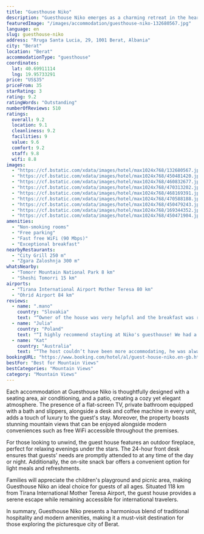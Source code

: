 ```yaml
---
title: "Guesthouse Niko"
description: "Guesthouse Niko emerges as a charming retreat in the heart of Berat, offering a unique blend of comfort and convenience for travelers seeking an authentic lodging experience."
featuredImage: "/images/accommodation/guesthouse-niko-132680567.jpg"
language: en
slug: guesthouse-niko
address: "Rruga Santa Lucia, 29, 1001 Berat, Albania"
city: "Berat"
location: "Berat"
accommodationType: "guesthouse"
coordinates:
  lat: 40.69911114
  lng: 19.95733291
price: "US$35"
priceFrom: 35
starRating: 3
rating: 9.2
ratingWords: "Outstanding"
numberOfReviews: 510
ratings:
  overall: 9.2
  location: 9.1
  cleanliness: 9.2
  facilities: 9
  value: 9.6
  comfort: 9.2
  staff: 9.8
  wifi: 8.8
images:
  - "https://cf.bstatic.com/xdata/images/hotel/max1024x768/132680567.jpg?k=adbe1b4fdbb65cab5af471008571e7161eff3ea202825a5c3571c85d17d279c8&o=&hp=1"
  - "https://cf.bstatic.com/xdata/images/hotel/max1024x768/450481420.jpg?k=aeb853b06cf6d29f31b77949da43e59b2d8de60a14d97450f7893b03b43d1617&o=&hp=1"
  - "https://cf.bstatic.com/xdata/images/hotel/max1024x768/460832677.jpg?k=baa195d1d3c25521db2c9442367aa3d97c801468fe3fe210f45078a271e04fee&o=&hp=1"
  - "https://cf.bstatic.com/xdata/images/hotel/max1024x768/470313202.jpg?k=ee256305267467915abf42bd1be788ed2a1bfc23c9da517b6ce0a84790469cb6&o=&hp=1"
  - "https://cf.bstatic.com/xdata/images/hotel/max1024x768/468169391.jpg?k=4d3c1585ae15cff3829e5865fbbfa010b57b0d0f9a551f02a726bf77821d2c2a&o=&hp=1"
  - "https://cf.bstatic.com/xdata/images/hotel/max1024x768/470588188.jpg?k=18abc82e3fa15e1ba9a9ab837436b27e7b314fac6a6afac2975419d70f32bc4c&o=&hp=1"
  - "https://cf.bstatic.com/xdata/images/hotel/max1024x768/450479243.jpg?k=2689874ea9b9a84e22ecbc50a6d128b592283a3e50e729b62f0a657484720397&o=&hp=1"
  - "https://cf.bstatic.com/xdata/images/hotel/max1024x768/169344352.jpg?k=d6e33a6d9d12c2b817bdc044d0a405c3a3e64b669023caf83e7d9d7c62fee42b&o=&hp=1"
  - "https://cf.bstatic.com/xdata/images/hotel/max1024x768/450471904.jpg?k=78233847dce4c3b89eddbf01dd58b1c8750e1176fd42175610ee0464532fe43e&o=&hp=1"
amenities:
  - "Non-smoking rooms"
  - "Free parking"
  - "Fast free WiFi (90 Mbps)"
  - "Exceptional breakfast"
nearbyRestaurants:
  - "City Grill 250 m"
  - "Zgara Zaloshnja 300 m"
whatsNearby:
  - "Tomorr Mountain National Park 8 km"
  - "Sheshi Tomorri 15 km"
airports:
  - "Tirana International Airport Mother Teresa 80 km"
  - "Ohrid Airport 84 km"
reviews:
  - name: ".mano"
    country: "Slovakia"
    text: "“Owner of the house was very helpful and the breakfast was really good. Thanks a lot.”"
  - name: "Julia"
    country: "Poland"
    text: "“I highly recommend stayting at Niko's guesthouse! We had a really nice, new room with really comfortable, big bed. There were everytthing we needed - fridge, tv, big shower, hair dryer, a desk with chair, a rack and good air conditioning....”"
  - name: "Kat"
    country: "Australia"
    text: "“The host couldn’t have been more accommodating, he was always happy to answer any question and help with anything. Breakfast was nothing short of sensational, thank you so much!”"
bookingURL: "https://www.booking.com/hotel/al/guest-house-niko.en-gb.html?aid=8035640"
bestFor: "Best for Mountain Views"
bestCategories: "Mountain Views"
category: "Mountain Views"
---
```


Each accommodation at Guesthouse Niko is thoughtfully designed with a seating area, air conditioning, and a patio, creating a cozy yet elegant atmosphere. The presence of a flat-screen TV, private bathroom equipped with a bath and slippers, alongside a desk and coffee machine in every unit, adds a touch of luxury to the guest's stay. Moreover, the property boasts stunning mountain views that can be enjoyed alongside modern conveniences such as free WiFi accessible throughout the premises.

For those looking to unwind, the guest house features an outdoor fireplace, perfect for relaxing evenings under the stars. The 24-hour front desk ensures that guests' needs are promptly attended to at any time of the day or night. Additionally, the on-site snack bar offers a convenient option for light meals and refreshments.

Families will appreciate the children's playground and picnic area, making Guesthouse Niko an ideal choice for guests of all ages. Situated 118 km from Tirana International Mother Teresa Airport, the guest house provides a serene escape while remaining accessible for international travelers.

In summary, Guesthouse Niko presents a harmonious blend of traditional hospitality and modern amenities, making it a must-visit destination for those exploring the picturesque city of Berat.